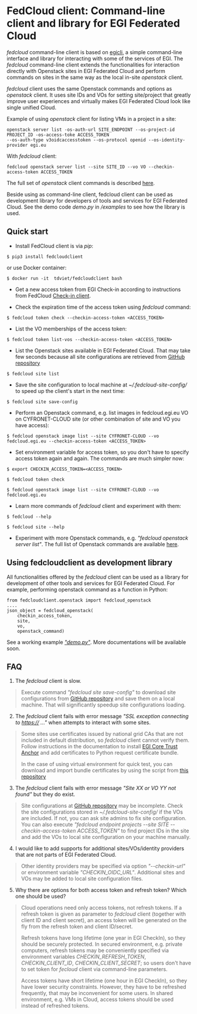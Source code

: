 FedCloud client: Command-line client and library for EGI Federated Cloud
========================================================================

*fedcloud* command-line client is based on
[egicli](https://github.com/EGI-Foundation/egicli), a simple
command-line interface and library for interacting with some of the
services of EGI. The *fedcloud* command-line client extends the
functionalities for interaction directly with Openstack sites in EGI
Federated Cloud and perform commands on sites in the same way as the
local in-site *openstack* client.

*fedcloud* client uses the same Openstack commands and options as
*openstack* client. It uses site IDs and VOs for setting site/project
that greatly improve user experiences and virtually makes EGI Federated
Cloud look like single unified Cloud.

Example of using *openstack* client for listing VMs in a project in a
site:

    openstack server list -os-auth-url SITE_ENDPOINT --os-project-id PROJECT_ID -os-access-toke ACCESS_TOKEN
    --os-auth-type v3oidcaccesstoken --os-protocol openid --os-identity-provider egi.eu

With *fedcloud* client:

    fedcloud openstack server list --site SITE_ID --vo VO --checkin-access-token ACCESS_TOKEN

The full set of *openstack* client commands is described
[here](https://docs.openstack.org/python-openstackclient/latest/cli/command-list.html).

Beside using as command-line client, fedcloud client can be used as
development library for developers of tools and services for EGI
Federated Cloud. See the demo code *demo.py* in */examples* to see how
the library is used.

Quick start
-----------

-   Install FedCloud client is via *pip*:

<!-- -->

    $ pip3 install fedcloudclient

or use Docker container:

<!-- -->

    $ docker run -it  tdviet/fedcloudclient bash

-   Get a new access token from EGI Check-in according to instructions from
    FedCloud [Check-in client](https://aai.egi.eu/fedcloud/).
    

-   Check the expiration time of the access token using *fedcloud*
    command:

<!-- -->

    $ fedcloud token check --checkin-access-token <ACCESS_TOKEN>

-   List the VO memberships of the access token:

<!-- -->

    $ fedcloud token list-vos --checkin-access-token <ACCESS_TOKEN>

-   List the Openstack sites available in EGI Federated Cloud. That may
    take few seconds because all site configurations are retrieved from
    [GitHub repository](https://github.com/EGI-Foundation/fedcloud-catchall-operations/tree/master/sites)

<!-- -->

    $ fedcloud site list

-   Save the site configuration to local machine at
    *\~/.fedcloud-site-config/* to speed up the client's start in the
    next time:

<!-- -->

    $ fedcloud site save-config

-   Perform an Openstack command, e.g. list images in fedcloud.egi.eu VO on CYFRONET-CLOUD site (or other
    combination of site and VO you have access):

<!-- -->

    $ fedcloud openstack image list --site CYFRONET-CLOUD --vo fedcloud.egi.eu --checkin-access-token <ACCESS_TOKEN>

-   Set environment variable for access token, so you don't have to specify access token again and again. 
    The commands are much simpler now:

<!-- -->

    $ export CHECKIN_ACCESS_TOKEN=<ACCESS_TOKEN>

    $ fedcloud token check

    $ fedcloud openstack image list --site CYFRONET-CLOUD --vo fedcloud.egi.eu

-   Learn more commands of *fedcloud* client and experiment with them:

<!-- -->

    $ fedcloud --help

    $ fedcloud site --help

-   Experiment with more Openstack commands, e.g. *"fedcloud openstack
    server list"*. The full list of Openstack commands are available
    [here](https://docs.openstack.org/python-openstackclient/latest/cli/command-list.html).

Using fedcloudclient as development library
-------------------------------------------

All functionalities offered by the *fedcloud* client can be used as a
library for development of other tools and services for EGI Federated
Cloud. For example, performing openstack command as a function in
Python:

    from fedcloudclient.openstack import fedcloud_openstack
    ....
    json_object = fedcloud_openstack(
        checkin_access_token,
        site,
        vo,
        openstack_command)

See a working example [*"demo.py"*](https://github.com/tdviet/fedcloudclient/blob/fedcloud-client/examples/demo.py). 
More documentations will be available soon.

FAQ
---

1.  The *fedcloud* client is slow.

> Execute command *"fedcloud site save-config"* to download site
> configurations from
> [GitHub repository](https://github.com/EGI-Foundation/fedcloud-catchall-operations/tree/master/sites)
> and save them on a local machine. That will significantly speedup site
> configurations loading.

2.  The *fedcloud* client fails with error message *"SSL exception
    connecting to <https://> ..."* when attempts to interact with some
    sites.

> Some sites use certificates issued by national grid CAs that are not
> included in default distribution, so *fedcloud* client cannot verify
> them. Follow instructions in the documentation to install [EGI Core Trust
> Anchor](http://repository.egi.eu/category/production/cas/) and add
> certificates to Python request certificate bundle.
> 
> In the case of using virtual environment for quick test, you can download 
> and import bundle certificates by using
> the script from [this repository](ttps://github.com/tdviet/python-requests-bundle-certs)

3.  The *fedcloud* client fails with error message *"Site XX or VO YY
    not found"* but they do exist.

> Site configurations at
> [GitHub repository](https://github.com/EGI-Foundation/fedcloud-catchall-operations/tree/master/sites)
> may be incomplete. Check the site configurations stored in
> *\~/.fedcloud-site-config/* if the VOs are included. If not, you can
> ask site admins to fix site configuration. You can also execute
> *"fedcloud endpoint projects --site SITE --checkin-access-token
> ACCESS\_TOKEN"* to find project IDs in the site and add the VOs to
> local site configuration on your machine manually.

4.  I would like to add supports for additional sites/VOs/identity
    providers that are not parts of EGI Federated Cloud.

> Other identity providers may be specified via option *"--checkin-url"*
> or environment variable *"CHECKIN\_OIDC\_URL"*. Additional sites and
> VOs may be added to local site configuration files.

5.  Why there are options for both access token and refresh token? Which
    one should be used?

> Cloud operations need only access tokens, not refresh tokens. If a
> refresh token is given as parameter to *fedcloud* client (together
> with client ID and client secret), an access token will be generated
> on the fly from the refresh token and client ID/secret.
>
> Refresh tokens have long lifetime (one year in EGI CheckIn), so they
> should be securely protected. In secured environment, e.g. private
> computers, refresh tokens may be conveniently specified via environment
> variables *CHECKIN\_REFRESH\_TOKEN*, *CHECKIN\_CLIENT\_ID*,
> *CHECKIN\_CLIENT\_SECRET*; so users don't have to set token for
> *fecloud* client via command-line parameters.
>
> Access tokens have short lifetime (one hour in EGI CheckIn), so they
> have lower security constraints. However, they have to be refreshed
> frequently, that may be inconvenient for some users. In shared
> environment, e.g. VMs in Cloud, access tokens should be used instead
> of refreshed tokens.
